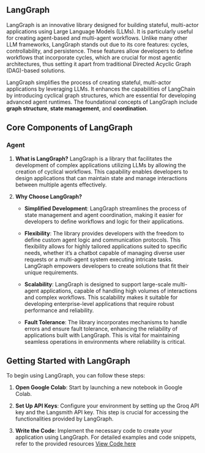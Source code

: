 ## LangGraph

LangGraph is an innovative library designed for building stateful, multi-actor applications using Large Language Models (LLMs). It is particularly useful for creating agent-based and multi-agent workflows. Unlike many other LLM frameworks, LangGraph stands out due to its core features: cycles, controllability, and persistence. These features allow developers to define workflows that incorporate cycles, which are crucial for most agentic architectures, thus setting it apart from traditional Directed Acyclic Graph (DAG)-based solutions.

LangGraph simplifies the process of creating stateful, multi-actor applications by leveraging LLMs. It enhances the capabilities of LangChain by introducing cyclical graph structures, which are essential for developing advanced agent runtimes. The foundational concepts of LangGraph include **graph structure**, **state management**, and **coordination**.

## Core Components of LangGraph

### Agent

1. **What is LangGraph?**
   LangGraph is a library that facilitates the development of complex applications utilizing LLMs by allowing the creation of cyclical workflows. This capability enables developers to design applications that can maintain state and manage interactions between multiple agents effectively.

2. **Why Choose LangGraph?**
   - **Simplified Development**: LangGraph streamlines the process of state management and agent coordination, making it easier for developers to define workflows and logic for their applications.
   
   - **Flexibility**: The library provides developers with the freedom to define custom agent logic and communication protocols. This flexibility allows for highly tailored applications suited to specific needs, whether it’s a chatbot capable of managing diverse user requests or a multi-agent system executing intricate tasks. LangGraph empowers developers to create solutions that fit their unique requirements.

   - **Scalability**: LangGraph is designed to support large-scale multi-agent applications, capable of handling high volumes of interactions and complex workflows. This scalability makes it suitable for developing enterprise-level applications that require robust performance and reliability.

   - **Fault Tolerance**: The library incorporates mechanisms to handle errors and ensure fault tolerance, enhancing the reliability of applications built with LangGraph. This is vital for maintaining seamless operations in environments where reliability is critical.

## Getting Started with LangGraph

To begin using LangGraph, you can follow these steps:

1. **Open Google Colab**: Start by launching a new notebook in Google Colab.

2. **Set Up API Keys**: Configure your environment by setting up the Groq API key and the Langsmith API key. This step is crucial for accessing the functionalities provided by LangGraph.

3. **Write the Code**: Implement the necessary code to create your application using LangGraph. For detailed examples and code snippets, refer to the provided resources [View Code here](https://github.com/SaiKumarSeela/Explored-GenAI/tree/main/LangGraph)